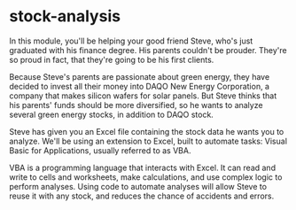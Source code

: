 # stock-analysis
In this module, you'll be helping your good friend Steve, who's just graduated with his finance degree. His parents couldn't be prouder. They're so proud in fact, that they're going to be his first clients. 

Because Steve's parents are passionate about green energy, they have decided to invest all their money into DAQO New Energy Corporation, a company that makes silicon wafers for solar panels. But Steve thinks that his parents' funds should be more diversified, so he wants to analyze several green energy stocks, in addition to DAQO stock.

Steve has given you an Excel file containing the stock data he wants you to analyze. We'll be using an extension to Excel, built to automate tasks: Visual Basic for Applications, usually referred to as VBA.

VBA is a programming language that interacts with Excel. It can read and write to cells and worksheets, make calculations, and use complex logic to perform analyses. Using code to automate analyses will allow Steve to reuse it with any stock, and reduces the chance of accidents and errors. 
